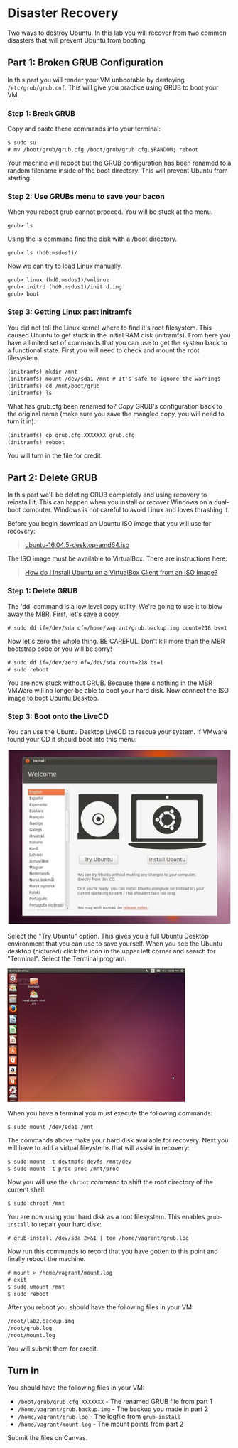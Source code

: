 # Disaster Recovery 

Two ways to destroy Ubuntu. In this lab you will recover from two common disasters that will prevent Ubuntu from booting.

## Part 1: Broken GRUB Configuration

In this part you will render your VM unbootable by destoying `/etc/grub/grub.cnf`. This will give you practice using GRUB to boot your VM. 

### Step 1: Break GRUB 

Copy and paste these commands into your terminal:

```
$ sudo su
# mv /boot/grub/grub.cfg /boot/grub/grub.cfg.$RANDOM; reboot
```

Your machine will reboot but the GRUB configuration has been renamed to a random filename inside of the boot directory. This will prevent Ubuntu from starting.

### Step 2: Use GRUBs menu to save your bacon

When you reboot grub cannot proceed. You will be stuck at the menu. 

```
grub> ls 
```

Using the ls command find the disk with a /boot directory. 

```
grub> ls (hd0,msdos1)/ 
```

Now we can try to load Linux manually.

```
grub> linux (hd0,msdos1)/vmlinuz
grub> initrd (hd0,msdos1)/initrd.img
grub> boot
```

### Step 3: Getting Linux past initramfs

You did not tell the Linux kernel where to find it's root filesystem. This caused Ubuntu to get stuck in the initial RAM disk (initramfs). From here you have a limited set of commands that you can use to get the system back to a functional state. First you will need to check and mount the root filesystem.

```
(initramfs) mkdir /mnt
(initramfs) mount /dev/sda1 /mnt # It's safe to ignore the warnings
(initramfs) cd /mnt/boot/grub
(initramfs) ls
```

What has grub.cfg been renamed to? Copy GRUB's configuration back to the original name (make sure you save the mangled copy, you will need to turn it in):

```
(initramfs) cp grub.cfg.XXXXXXX grub.cfg
(initramfs) reboot
```

You will turn in the file for credit.

## Part 2: Delete GRUB 

In this part we'll be deleting GRUB completely and using recovery to reinstall it. This can happen when you install or recover Windows on a dual-boot computer. Windows is not careful to avoid Linux and loves thrashing it. 

Before you begin download an Ubuntu ISO image that you will use for recovery: 

> [ubuntu-16.04.5-desktop-amd64.iso](http://releases.ubuntu.com/16.04.5/ubuntu-16.04.5-desktop-amd64.iso)

The ISO image must be available to VirtualBox. There are instructions here: 

> [How do I Install Ubuntu on a VirtualBox Client from an ISO Image?](https://askubuntu.com/questions/64915/how-do-i-install-ubuntu-on-a-virtualbox-client-from-an-iso-image)

### Step 1: Delete GRUB

The 'dd' command is a low level copy utility. We're going to use it to blow away the MBR. First, let's save a copy.

```
# sudo dd if=/dev/sda of=/home/vagrant/grub.backup.img count=218 bs=1
```

Now let's zero the whole thing. BE CAREFUL. Don't kill more than the MBR bootstrap code or you will be sorry!

```
# sudo dd if=/dev/zero of=/dev/sda count=218 bs=1
# sudo reboot
```

You are now stuck without GRUB. Because there's nothing in the MBR VMWare will no longer be able to boot your hard disk. Now connect the ISO image to boot Ubuntu Desktop. 

### Step 3: Boot onto the LiveCD 

You can use the Ubuntu Desktop LiveCD to rescue your system. If VMware found your CD it should boot into this menu:

![image](../images/select_try_ubuntu_to_start.jpg)

Select the "Try Ubuntu" option. This gives you a full Ubuntu Desktop environment that you can use to save yourself. When you see the Ubuntu desktop (pictured) click the icon in the upper left corner and search for "Terminal". Select the Terminal program.

![image](../images/ubuntu_trusty_tahr_1f0aa.jpg)

When you have a terminal you must execute the following commands:

```
$ sudo mount /dev/sda1 /mnt
```

The commands above make your hard disk available for recovery. Next you will have to add a virtual fileystems that will assist in recovery:

```
$ sudo mount -t devtmpfs devfs /mnt/dev 
$ sudo mount -t proc proc /mnt/proc
```

Now you will use the `chroot` command to shift the root directory of the current shell.

```
$ sudo chroot /mnt
```

You are now using your hard disk as a root filesystem. This enables `grub-install` to repair your hard disk:

```
# grub-install /dev/sda 2>&1 | tee /home/vagrant/grub.log
```

Now run this commands to record that you have gotten to this point and finally reboot the machine.

```
# mount > /home/vagrant/mount.log
# exit
$ sudo umount /mnt
$ sudo reboot
```

After you reboot you should have the following files in your VM:

```
/root/lab2.backup.img
/root/grub.log
/root/mount.log
```

You will submit them for credit.

## Turn In 

You should have the following files in your VM:

  * `/boot/grub/grub.cfg.XXXXXXX` - The renamed GRUB file from part 1
  * `/home/vagrant/grub.backup.img` - The backup you made in part 2
  * `/home/vagrant/grub.log` - The logfile from `grub-install`
  * `/home/vagrant/mount.log` - The mount points from part 2
  
Submit the files on Canvas.
